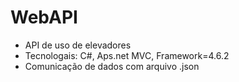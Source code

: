 # WebAPI
- API de uso de elevadores 
- Tecnologais: C#, Aps.net MVC, Framework=4.6.2
- Comunicação de dados com arquivo .json 

